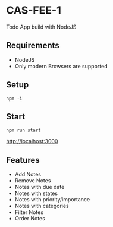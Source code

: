 # CAS-FEE-1
Todo App build with NodeJS

## Requirements
- NodeJS
- Only modern Browsers are supported

## Setup

`npm -i`

## Start

`npm run start`

[http://localhost:3000](http://localhost:3000)

## Features
- Add Notes
- Remove Notes
- Notes with due date
- Notes with states
- Notes with priority/importance
- Notes with categories
- Filter Notes
- Order Notes